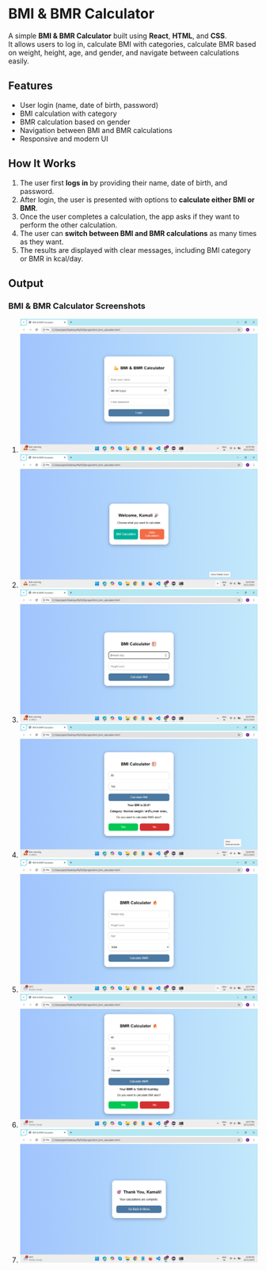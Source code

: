 # BMI & BMR Calculator

A simple **BMI & BMR Calculator** built using **React**, **HTML**, and **CSS**.  
It allows users to log in, calculate BMI with categories, calculate BMR based on weight, height, age, and gender, and navigate between calculations easily.

## Features
- User login (name, date of birth, password)
- BMI calculation with category
- BMR calculation based on gender
- Navigation between BMI and BMR calculations
- Responsive and modern UI

## How It Works
1. The user first **logs in** by providing their name, date of birth, and password.
2. After login, the user is presented with options to **calculate either BMI or BMR**.
3. Once the user completes a calculation, the app asks if they want to perform the other calculation.
4. The user can **switch between BMI and BMR calculations** as many times as they want.
5. The results are displayed with clear messages, including BMI category or BMR in kcal/day.

## Output

### BMI & BMR Calculator Screenshots

1. ![1](Outputs/1.png)
2. ![2](Outputs/2.png)
3. ![3](Outputs/3.png)
4. ![4](Outputs/4.png)
5. ![5](Outputs/5.png)
6. ![6](Outputs/6.png)
7. ![7](Outputs/7.png)





